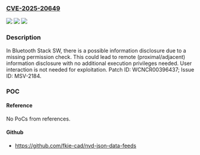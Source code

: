 ### [CVE-2025-20649](https://cve.mitre.org/cgi-bin/cvename.cgi?name=CVE-2025-20649)
![](https://img.shields.io/static/v1?label=Product&message=MT6880%2C%20MT6890%2C%20MT6980%2C%20MT6990%2C%20MT7663%2C%20MT7902%2C%20MT7925%2C%20MT7927%2C%20MT7961&color=blue)
![](https://img.shields.io/static/v1?label=Version&message=%3D%20SDK%20release%203.6%20and%20before%20%20%2F%20openWRT%2023.05%20&color=brighgreen)
![](https://img.shields.io/static/v1?label=Vulnerability&message=CWE-280%20Improper%20Handling%20of%20Insufficient%20Permissions%20or%20Privileges&color=brighgreen)

### Description

In Bluetooth Stack SW, there is a possible information disclosure due to a missing permission check. This could lead to remote (proximal/adjacent) information disclosure with no additional execution privileges needed. User interaction is not needed for exploitation. Patch ID: WCNCR00396437; Issue ID: MSV-2184.

### POC

#### Reference
No PoCs from references.

#### Github
- https://github.com/fkie-cad/nvd-json-data-feeds

